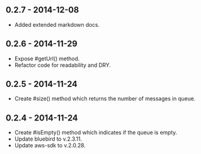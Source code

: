 ## 0.2.7 - 2014-12-08

* Added extended markdown docs.

## 0.2.6 - 2014-11-29

* Expose #getUrl() method.
* Refactor code for readability and DRY.

## 0.2.5 - 2014-11-24

* Create #size() method which returns the number of messages in queue.

## 0.2.4 - 2014-11-24

* Create #isEmpty() method which indicates if the queue is empty.
* Update bluebird to v.2.3.11.
* Update aws-sdk to v.2.0.28.

